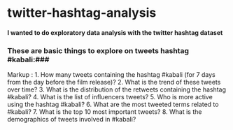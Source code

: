 # twitter-hashtag-analysis
#### I wanted to do exploratory data analysis with the twitter hashtag dataset ####

### These are basic things to explore on tweets hashtag #kabali:###

Markup : 1. How many tweets containing the hashtag #kabali (for 7 days from the day before the film release)?
         2. What is the trend of these tweets over time?
         3. What is the distribution of the retweets containing the hashtag #kabali?
         4. What is the list of influencers tweets?
         5. Who is more active using the hashtag #kabali?
         6. What are the most tweeted terms related to #kabali?
         7. What is the top 10 most important tweets?
         8. What is the demographics of tweets involved in #kabali?


